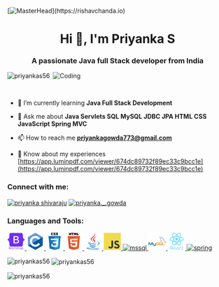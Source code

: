 
[![MasterHead](https://1.bp.blogspot.com/-7A4WynwLsM...)](https://rishavchanda.io)
<h1 align="center">Hi 👋, I'm Priyanka S</h1>
<h3 align="center">A passionate Java full Stack developer from India</h3>
<img align="right" alt="Coding" width="400" src="https://image.lexica.art/md2/38d323ce-e7d2-4b02-8387-36e54636421c">


<p align="left"> <img src="https://komarev.com/ghpvc/?username=priyankas56&label=Profile%20views&color=0e75b6&style=flat" alt="priyankas56" /> </p>

<p align="left"> <a href="https://twitter.com/" target="blank"><img src="https://img.shields.io/twitter/follow/?logo=twitter&style=for-the-badge" alt="" /></a> </p>

- 🌱 I’m currently learning **Java Full Stack Development**

- 💬 Ask me about **Java Servlets SQL MySQL JDBC JPA HTML CSS JavaScript Spring MVC**

- 📫 How to reach me **priyankagowda773@gmail.com**

- 📄 Know about my experiences [https://app.luminpdf.com/viewer/674dc89732f89ec33c9bcc1e](https://app.luminpdf.com/viewer/674dc89732f89ec33c9bcc1e)

<h3 align="left">Connect with me:</h3>
<p align="left">
<a href="https://linkedin.com/in/priyanka shivaraju" target="blank"><img align="center" src="https://raw.githubusercontent.com/rahuldkjain/github-profile-readme-generator/master/src/images/icons/Social/linked-in-alt.svg" alt="priyanka shivaraju" height="30" width="40" /></a>
<a href="https://instagram.com/priyanka._.gowda" target="blank"><img align="center" src="https://raw.githubusercontent.com/rahuldkjain/github-profile-readme-generator/master/src/images/icons/Social/instagram.svg" alt="priyanka._.gowda" height="30" width="40" /></a>
</p>

<h3 align="left">Languages and Tools:</h3>
<p align="left"> <a href="https://getbootstrap.com" target="_blank" rel="noreferrer"> <img src="https://raw.githubusercontent.com/devicons/devicon/master/icons/bootstrap/bootstrap-plain-wordmark.svg" alt="bootstrap" width="40" height="40"/> </a> <a href="https://www.cprogramming.com/" target="_blank" rel="noreferrer"> <img src="https://raw.githubusercontent.com/devicons/devicon/master/icons/c/c-original.svg" alt="c" width="40" height="40"/> </a> <a href="https://www.w3schools.com/css/" target="_blank" rel="noreferrer"> <img src="https://raw.githubusercontent.com/devicons/devicon/master/icons/css3/css3-original-wordmark.svg" alt="css3" width="40" height="40"/> </a> <a href="https://www.w3.org/html/" target="_blank" rel="noreferrer"> <img src="https://raw.githubusercontent.com/devicons/devicon/master/icons/html5/html5-original-wordmark.svg" alt="html5" width="40" height="40"/> </a> <a href="https://www.java.com" target="_blank" rel="noreferrer"> <img src="https://raw.githubusercontent.com/devicons/devicon/master/icons/java/java-original.svg" alt="java" width="40" height="40"/> </a> <a href="https://developer.mozilla.org/en-US/docs/Web/JavaScript" target="_blank" rel="noreferrer"> <img src="https://raw.githubusercontent.com/devicons/devicon/master/icons/javascript/javascript-original.svg" alt="javascript" width="40" height="40"/> </a> <a href="https://www.microsoft.com/en-us/sql-server" target="_blank" rel="noreferrer"> <img src="https://www.svgrepo.com/show/303229/microsoft-sql-server-logo.svg" alt="mssql" width="40" height="40"/> </a> <a href="https://www.mysql.com/" target="_blank" rel="noreferrer"> <img src="https://raw.githubusercontent.com/devicons/devicon/master/icons/mysql/mysql-original-wordmark.svg" alt="mysql" width="40" height="40"/> </a> <a href="https://reactjs.org/" target="_blank" rel="noreferrer"> <img src="https://raw.githubusercontent.com/devicons/devicon/master/icons/react/react-original-wordmark.svg" alt="react" width="40" height="40"/> </a> <a href="https://spring.io/" target="_blank" rel="noreferrer"> <img src="https://www.vectorlogo.zone/logos/springio/springio-icon.svg" alt="spring" width="40" height="40"/> </a> </p>

<p><img align="left" src="https://github-readme-stats.vercel.app/api/top-langs?username=priyankas56&show_icons=true&locale=en&layout=compact" alt="priyankas56" /></p>

<p>&nbsp;<img align="center" src="https://github-readme-stats.vercel.app/api?username=priyankas56&show_icons=true&locale=en" alt="priyankas56" /></p>

<p><img align="center" src="https://github-readme-streak-stats.herokuapp.com/?user=priyankas56&" alt="priyankas56" /></p>
